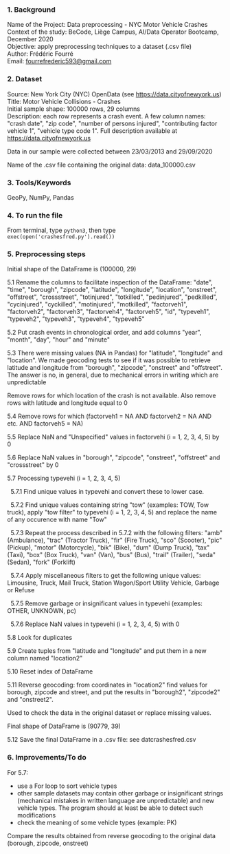 ### 1. Background

Name of the Project: Data preprocessing - NYC Motor Vehicle Crashes  
Context of the study: BeCode, Liège Campus, AI/Data Operator Bootcamp, December 2020  
Objective: apply preprocessing techniques to a dataset (.csv file)   
Author: Frédéric Fourré  
Email: fourrefrederic593@gmail.com


### 2. Dataset

Source: New York City (NYC) OpenData (see https://data.cityofnewyork.us)  
Title: Motor Vehicle Collisions - Crashes  
Initial sample shape: 100000 rows, 29 columns  
Description: each row represents a crash event. A few column names: &quot;crash date&quot;, &quot;zip code&quot;, &quot;number of persons injured&quot;, &quot;contributing factor vehicle 1&quot;, &quot;vehicle type code 1&quot;. Full description available at https://data.cityofnewyork.us  

Data in our sample were collected between 23/03/2013 and 29/09/2020  

Name of the .csv file containing the original data: data_100000.csv  


### 3. Tools/Keywords

GeoPy, NumPy, Pandas


### 4. To run the file

From terminal, type `python3`, then type `exec(open('crashesfred.py').read())`


### 5. Preprocessing steps

Initial shape of the DataFrame is (100000, 29)

5.1 Rename the columns to facilitate inspection of the DataFrame: &quot;date&quot;, &quot;time&quot;, &quot;borough&quot;, &quot;zipcode&quot;, &quot;latitude&quot;, &quot;longitude&quot;, &quot;location&quot;, &quot;onstreet&quot;, &quot;offstreet&quot;, &quot;crossstreet&quot;, &quot;totinjured&quot;, &quot;totkilled&quot;, &quot;pedinjured&quot;, &quot;pedkilled&quot;, &quot;cycinjured&quot;, &quot;cyckilled&quot;, &quot;motinjured&quot;, &quot;motkilled&quot;, &quot;factorveh1&quot;, &quot;factorveh2&quot;, &quot;factorveh3&quot;, &quot;factorveh4&quot;, &quot;factorveh5&quot;, &quot;id&quot;, &quot;typeveh1&quot;, &quot;typeveh2&quot;, &quot;typeveh3&quot;, &quot;typeveh4&quot;, &quot;typeveh5&quot;

5.2 Put crash events in chronological order, and add columns &quot;year&quot;, &quot;month&quot;, &quot;day&quot;, &quot;hour&quot; and &quot;minute&quot;

5.3 There were missing values (NA in Pandas) for &quot;latitude&quot;, &quot;longitude&quot; and &quot;location&quot;. We made geocoding tests to see if it was possible to retrieve latitude and longitude from &quot;borough&quot;, &quot;zipcode&quot;, &quot;onstreet&quot; and &quot;offstreet&quot;. The answer is no, in general, due to mechanical errors in writing which are unpredictable

Remove rows for which location of the crash is not available. Also remove rows with latitude and longitude equal to 0

5.4 Remove rows for which (factorveh1 = NA AND factorveh2 = NA AND etc. AND factorveh5 = NA) 

5.5 Replace NaN and &quot;Unspecified&quot; values in factorvehi (i = 1, 2, 3, 4, 5) by 0

5.6 Replace NaN values in &quot;borough&quot;, &quot;zipcode&quot;, &quot;onstreet&quot;, &quot;offstreet&quot; and &quot;crossstreet&quot; by 0

5.7 Processing typevehi (i = 1, 2, 3, 4, 5)

&nbsp;&nbsp;5.7.1 Find unique values in typevehi and convert these to lower case.

&nbsp;&nbsp;5.7.2 Find unique values containing string &quot;tow&quot; (examples: TOW, Tow truck), apply &quot;tow filter&quot; to typevehi (i = 1, 2, 3, 4, 5) and replace the name of any occurence with name &quot;Tow&quot;

&nbsp;&nbsp;5.7.3 Repeat the process described in 5.7.2 with the following filters: &quot;amb&quot; (Ambulance), &quot;trac&quot; (Tractor Truck), &quot;fir&quot; (Fire Truck), &quot;sco&quot; (Scooter), &quot;pic&quot; (Pickup), &quot;motor&quot; (Motorcycle), &quot;bik&quot; (Bike), &quot;dum&quot; (Dump Truck), &quot;tax&quot; (Taxi), &quot;box&quot; (Box Truck), &quot;van&quot; (Van), &quot;bus&quot; (Bus), &quot;trail&quot; (Trailer), &quot;seda&quot; (Sedan), &quot;fork&quot; (Forklift)

&nbsp;&nbsp;5.7.4 Apply miscellaneous filters to get the following unique values: Limousine, Truck, Mail Truck, Station Wagon/Sport Utility Vehicle, Garbage or Refuse

&nbsp;&nbsp;5.7.5 Remove garbage or insignificant values in typevehi (examples: OTHER, UNKNOWN, pc)

&nbsp;&nbsp;5.7.6 Replace NaN values in typevehi (i = 1, 2, 3, 4, 5) with 0

5.8 Look for duplicates

5.9 Create tuples from &quot;latitude and &quot;longitude&quot; and put them in a new column named &quot;location2&quot;

5.10 Reset index of DataFrame

5.11 Reverse geocoding: from coordinates in &quot;location2&quot; find values for borough, zipcode and street, and put the results in &quot;borough2&quot;, &quot;zipcode2&quot; and &quot;onstreet2&quot;. 

Used to check the data in the original dataset or replace missing values. 

Final shape of DataFrame is (90779, 39)

5.12 Save the final DataFrame in a .csv file: see datcrashesfred.csv


### 6. Improvements/To do

For 5.7: 

- use a For loop to sort vehicle types
- other sample datasets may contain other garbage or insignificant strings (mechanical mistakes in written language are unpredictable) and new vehicle types. The program should at least be able to detect such modifications
- check the meaning of some vehicle types (example: PK)

Compare the results obtained from reverse geocoding to the original data (borough, zipcode, onstreet)








